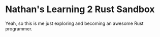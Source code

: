 # Nathan's Learning 2 Rust Sandbox

Yeah, so this is me just exploring and becoming an awesome
Rust programmer.
